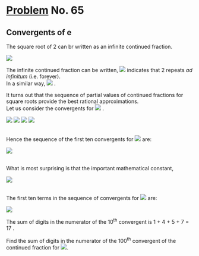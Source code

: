 # [Problem](https://projecteuler.net/problem=65) No. 65

## Convergents of e

The square root of 2 can br written as an infinite continued fraction.

<img style="background: white;" src="https://render.githubusercontent.com/render/math?math=%5Csqrt%7B2%7D%20%3D%201%20%2B%20%5Cfrac%7B1%7D%7B2%20%2B%20%5Cfrac%7B1%7D%7B2%2B%5Cfrac%7B1%7D%7B2%2B%5Cfrac%7B1%7D%7B2%2B...%7D%7D%7D%7D%0D">

<!-- $$
\sqrt{2} = 1 + \frac{1}{2 + \frac{1}{2+\frac{1}{2+\frac{1}{2+...}}}}
$$ --> 

The infinite continued fraction can be written, <img style="background: white;" src="https://render.githubusercontent.com/render/math?math=%5Csqrt%7B2%7D%20%3D%20%5B1%3B%5C%20(2)%5D%2C%5C%20(2)%0D"> indicates that 2 repeats *ad infinitum* (i.e. forever).<br>
In a similar way, <img style="background: white;" src="https://render.githubusercontent.com/render/math?math=%5Csqrt%7B23%7D%20%3D%20%5B4%3B%5C%20(1%2C3%2C1%2C8)%5D%0D"> .

<!-- $$
\sqrt{2} = [1;\ (2)],\ (2)
$$ -->

<!-- $$
\sqrt{23} = [4;\ (1,3,1,8)]
$$ -->

It turns out that the sequence of partial values of continued fractions for square roots provide the best rational approximations.<br>
Let us consider the convergents for <img style="background: white;" src="https://render.githubusercontent.com/render/math?math=%5Csqrt%7B2%7D%0D"> .

<!-- $$
\sqrt{2}
$$ --> 

<img style="background: white;" src="https://render.githubusercontent.com/render/math?math=1%2B%5Cfrac%7B1%7D%7B2%7D%20%3D%20%5Cfrac%7B3%7D%7B2%7D%0D">

<!-- $$
1+\frac{1}{2} = \frac{3}{2}
$$ --> 

<img style="background: white;" src="https://render.githubusercontent.com/render/math?math=1%20%2B%20%5Cfrac%7B1%7D%7B2%20%2B%20%5Cfrac%7B1%7D%7B2%7D%7D%20%3D%20%5Cfrac%7B7%7D%7B5%7D%0D">

<!-- $$
1 + \frac{1}{2 + \frac{1}{2}} = \frac{7}{5}
$$ -->

<img style="background: white;" src="https://render.githubusercontent.com/render/math?math=1%20%2B%20%5Cfrac%7B1%7D%7B2%20%2B%20%5Cfrac%7B1%7D%7B2%20%2B%20%5Cfrac%7B1%7D%7B2%7D%7D%7D%20%3D%20%5Cfrac%7B17%7D%7B12%7D%0D">

<!-- $$
1 + \frac{1}{2 + \frac{1}{2 + \frac{1}{2}}} = \frac{17}{12}
$$ -->

<img style="background: white;" src="https://render.githubusercontent.com/render/math?math=1%20%2B%20%5Cfrac%7B1%7D%7B2%20%2B%20%5Cfrac%7B1%7D%7B2%20%2B%20%5Cfrac%7B1%7D%7B2%2B%5Cfrac%7B1%7D%7B2%7D%7D%7D%7D%20%3D%20%5Cfrac%7B41%7D%7B29%7D%0D">
<br>
<br>

<!-- $$
1 + \frac{1}{2 + \frac{1}{2 + \frac{1}{2+\frac{1}{2}}}} = \frac{41}{29}
$$ --> 

Hence the sequence of the first ten convergents for <img style="background: white;" src="https://render.githubusercontent.com/render/math?math=%5Csqrt%7B2%7D%0D"> are:

<img style="background: white;" src="https://render.githubusercontent.com/render/math?math=1%2C%20%5Cfrac%7B3%7D%7B2%7D%2C%20%5Cfrac%7B7%7D%7B5%7D%2C%20%5Cfrac%7B17%7D%7B12%7D%2C%20%5Cfrac%7B41%7D%7B29%7D%2C%20%5Cfrac%7B99%7D%7B70%7D%2C%20%5Cfrac%7B239%7D%7B169%7D%2C%20%5Cfrac%7B577%7D%7B408%7D%2C%20%5Cfrac%7B1393%7D%7B985%7D%2C%20%5Cfrac%7B3363%7D%7B2378%7D%2C%5C%20...%0D">
<br>
<br>
<!-- $$
1, \frac{3}{2}, \frac{7}{5}, \frac{17}{12}, \frac{41}{29}, \frac{99}{70}, \frac{239}{169}, \frac{577}{408}, \frac{1393}{985}, \frac{3363}{2378},\ ...
$$ --> 

What is most surprising is that the important mathematical constant,

<img style="background: white;" src="https://render.githubusercontent.com/render/math?math=e%20%3D%20%5B2%3B%5C%201%2C%202%2C%201%2C%201%2C%204%2C%201%2C%201%2C%206%2C%201%2C%5C%20...%5C%20%2C1%2C%202k%2C%201%2C%5C%20...%5D%0D">
<br>
<br>

<!-- $$
e = [2;\ 1, 2, 1, 1, 4, 1, 1, 6, 1,\ ...\ ,1, 2k, 1,\ ...]
$$ -->

The first ten terms in the sequence of convergents for <img src="https://render.githubusercontent.com/render/math?math=e%0D"> are:

<!-- $$
e
$$ -->

<img style="background: white;" src="https://render.githubusercontent.com/render/math?math=2%2C%203%2C%20%5Cfrac%7B8%7D%7B3%7D%2C%20%5Cfrac%7B11%7D%7B4%7D%2C%20%5Cfrac%7B19%7D%7B7%7D%2C%20%5Cfrac%7B87%7D%7B32%7D%2C%20%5Cfrac%7B106%7D%7B39%7D%2C%20%5Cfrac%7B193%7D%7B71%7D%2C%20%5Cfrac%7B1264%7D%7B465%7D%2C%20%5Cfrac%7B1457%7D%7B536%7D%2C%5C%20...%0D">

<!-- $$
2, 3, \frac{8}{3}, \frac{11}{4}, \frac{19}{7}, \frac{87}{32}, \frac{106}{39}, \frac{193}{71}, \frac{1264}{465}, \frac{1457}{536},\ ...
$$ -->

The sum of digits in the numerator of the 10<sup>th</sup> convergent is 1 + 4 + 5 + 7 = 17 .

Find the sum of digits in the numerator of the 100<sup>th</sup> convergent of the continued fraction for <img src="https://render.githubusercontent.com/render/math?math=e%0D">.

